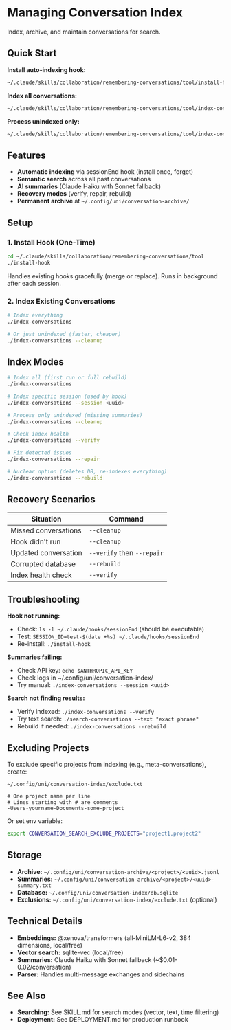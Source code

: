 # Managing Conversation Index

Index, archive, and maintain conversations for search.

## Quick Start

**Install auto-indexing hook:**
```bash
~/.claude/skills/collaboration/remembering-conversations/tool/install-hook
```

**Index all conversations:**
```bash
~/.claude/skills/collaboration/remembering-conversations/tool/index-conversations
```

**Process unindexed only:**
```bash
~/.claude/skills/collaboration/remembering-conversations/tool/index-conversations --cleanup
```

## Features

- **Automatic indexing** via sessionEnd hook (install once, forget)
- **Semantic search** across all past conversations
- **AI summaries** (Claude Haiku with Sonnet fallback)
- **Recovery modes** (verify, repair, rebuild)
- **Permanent archive** at `~/.config/uni/conversation-archive/`

## Setup

### 1. Install Hook (One-Time)

```bash
cd ~/.claude/skills/collaboration/remembering-conversations/tool
./install-hook
```

Handles existing hooks gracefully (merge or replace). Runs in background after each session.

### 2. Index Existing Conversations

```bash
# Index everything
./index-conversations

# Or just unindexed (faster, cheaper)
./index-conversations --cleanup
```

## Index Modes

```bash
# Index all (first run or full rebuild)
./index-conversations

# Index specific session (used by hook)
./index-conversations --session <uuid>

# Process only unindexed (missing summaries)
./index-conversations --cleanup

# Check index health
./index-conversations --verify

# Fix detected issues
./index-conversations --repair

# Nuclear option (deletes DB, re-indexes everything)
./index-conversations --rebuild
```

## Recovery Scenarios

| Situation | Command |
|-----------|---------|
| Missed conversations | `--cleanup` |
| Hook didn't run | `--cleanup` |
| Updated conversation | `--verify` then `--repair` |
| Corrupted database | `--rebuild` |
| Index health check | `--verify` |

## Troubleshooting

**Hook not running:**
- Check: `ls -l ~/.claude/hooks/sessionEnd` (should be executable)
- Test: `SESSION_ID=test-$(date +%s) ~/.claude/hooks/sessionEnd`
- Re-install: `./install-hook`

**Summaries failing:**
- Check API key: `echo $ANTHROPIC_API_KEY`
- Check logs in ~/.config/uni/conversation-index/
- Try manual: `./index-conversations --session <uuid>`

**Search not finding results:**
- Verify indexed: `./index-conversations --verify`
- Try text search: `./search-conversations --text "exact phrase"`
- Rebuild if needed: `./index-conversations --rebuild`

## Excluding Projects

To exclude specific projects from indexing (e.g., meta-conversations), create:

`~/.config/uni/conversation-index/exclude.txt`
```
# One project name per line
# Lines starting with # are comments
-Users-yourname-Documents-some-project
```

Or set env variable:
```bash
export CONVERSATION_SEARCH_EXCLUDE_PROJECTS="project1,project2"
```

## Storage

- **Archive:** `~/.config/uni/conversation-archive/<project>/<uuid>.jsonl`
- **Summaries:** `~/.config/uni/conversation-archive/<project>/<uuid>-summary.txt`
- **Database:** `~/.config/uni/conversation-index/db.sqlite`
- **Exclusions:** `~/.config/uni/conversation-index/exclude.txt` (optional)

## Technical Details

- **Embeddings:** @xenova/transformers (all-MiniLM-L6-v2, 384 dimensions, local/free)
- **Vector search:** sqlite-vec (local/free)
- **Summaries:** Claude Haiku with Sonnet fallback (~$0.01-0.02/conversation)
- **Parser:** Handles multi-message exchanges and sidechains

## See Also

- **Searching:** See SKILL.md for search modes (vector, text, time filtering)
- **Deployment:** See DEPLOYMENT.md for production runbook
